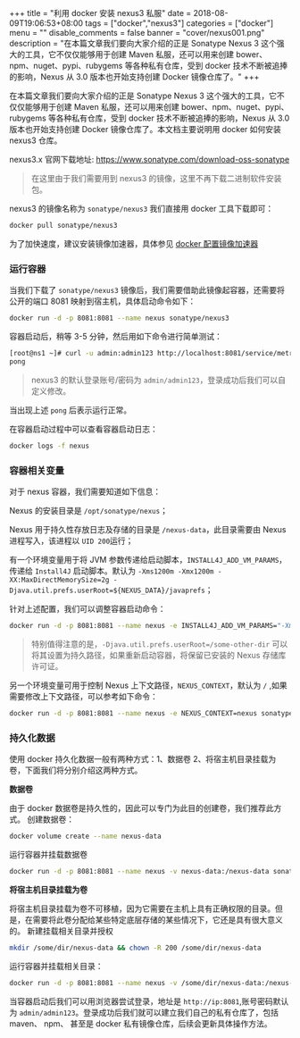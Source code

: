 +++
title = "利用 docker 安装 nexus3 私服"
date = 2018-08-09T19:06:53+08:00
tags = ["docker","nexus3"]
categories = ["docker"]
menu = ""
disable_comments = false
banner = "cover/nexus001.png"
description = "在本篇文章我们要向大家介绍的正是 Sonatype Nexus 3 这个强大的工具，它不仅仅能够用于创建 Maven 私服，还可以用来创建 bower、npm、nuget、pypi、rubygems 等各种私有仓库，受到 docker 技术不断被追捧的影响，Nexus 从 3.0 版本也开始支持创建 Docker 镜像仓库了。"
+++

在本篇文章我们要向大家介绍的正是 Sonatype Nexus 3 这个强大的工具，它不仅仅能够用于创建 Maven 私服，还可以用来创建 bower、npm、nuget、pypi、rubygems 等各种私有仓库，受到 docker 技术不断被追捧的影响，Nexus 从 3.0 版本也开始支持创建 Docker 镜像仓库了。本文档主要说明用 docker 如何安装 nexus3 仓库。

nexus3.x 官网下载地址: <https://www.sonatype.com/download-oss-sonatype>
  
  > 在这里由于我们需要用到 nexus3 的镜像，这里不再下载二进制软件安装包。

nexus3 的镜像名称为 `sonatype/nexus3` 我们直接用 docker 工具下载即可：
  ```bash
  docker pull sonatype/nexus3
  ```

为了加快速度，建议安装镜像加速器，具体参见 [docker 配置镜像加速器](https://yeaheo.com/post/docker-image-accelerator-installation/)

### 运行容器

当我们下载了 `sonatype/nexus3` 镜像后，我们需要借助此镜像起容器，还需要将公开的端口 8081 映射到宿主机，具体启动命令如下：
  ```bash
  docker run -d -p 8081:8081 --name nexus sonatype/nexus3
  ```

容器启动后，稍等 3-5 分钟，然后用如下命令进行简单测试：
  ```bash
  [root@ns1 ~]# curl -u admin:admin123 http://localhost:8081/service/metrics/ping
  pong
  ```

  > nexus3 的默认登录账号/密码为 `admin/admin123`，登录成功后我们可以自定义修改。

当出现上述 `pong` 后表示运行正常。

在容器启动过程中可以查看容器启动日志：
  ```bash
  docker logs -f nexus
  ```

### 容器相关变量

对于 nexus 容器，我们需要知道如下信息：

Nexus 的安装目录是 `/opt/sonatype/nexus`；

Nexus 用于持久性存放日志及存储的目录是 `/nexus-data`，此目录需要由 Nexus 进程写入，该进程以 `UID 200`运行；

有一个环境变量用于将 JVM 参数传递给启动脚本，`INSTALL4J_ADD_VM_PARAMS`，传递给 `Install4J` 启动脚本。默认为 `-Xms1200m -Xmx1200m -XX:MaxDirectMemorySize=2g -Djava.util.prefs.userRoot=${NEXUS_DATA}/javaprefs`；

针对上述配置，我们可以调整容器启动命令：
  ```bash
  docker run -d -p 8081:8081 --name nexus -e INSTALL4J_ADD_VM_PARAMS="-Xms2g -Xmx2g -XX:MaxDirectMemorySize=3g  -Djava.util.prefs.userRoot=/some-other-dir" sonatype/nexus3
  ```
  
  > 特别值得注意的是，`-Djava.util.prefs.userRoot=/some-other-dir` 可以将其设置为持久路径，如果重新启动容器，将保留已安装的 Nexus 存储库许可证。

另一个环境变量可用于控制 Nexus 上下文路径，`NEXUS_CONTEXT`，默认为 `/` ,如果需要修改上下文路径，可以参考如下命令：
  ```bash
  docker run -d -p 8081:8081 --name nexus -e NEXUS_CONTEXT=nexus sonatype/nexus3
  ```

### 持久化数据
使用 docker 持久化数据一般有两种方式：1、数据卷 2、将宿主机目录挂载为卷，下面我们将分别介绍这两种方式。

**数据卷**

由于 docker 数据卷是持久性的，因此可以专门为此目的创建卷，我们推荐此方式。
创建数据卷：
  ```bash
  docker volume create --name nexus-data
  ```

运行容器并挂载数据卷
  ```bash
  docker run -d -p 8081:8081 --name nexus -v nexus-data:/nexus-data sonatype/nexus3
  ```

**将宿主机目录挂载为卷**

将宿主机目录挂载为卷不可移植，因为它需要在主机上具有正确权限的目录。但是，在需要将此卷分配给某些特定底层存储的某些情况下，它还是具有很大意义的。
新建挂载相关目录并授权
  ```bash
  mkdir /some/dir/nexus-data && chown -R 200 /some/dir/nexus-data
  ```

运行容器并挂载相关目录：
  ```bash
  docker run -d -p 8081:8081 --name nexus -v /some/dir/nexus-data:/nexus-data sonatype/nexus3
  ```

当容器启动后我们可以用浏览器尝试登录，地址是 `http://ip:8081`,账号密码默认为 `admin/admin123`。登录成功后我们就可以建立我们自己的私有仓库了，包括 maven、 npm、 甚至是 docker 私有镜像仓库，后续会更新具体操作方法。

